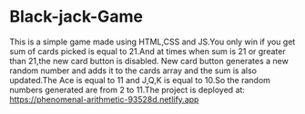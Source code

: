 # Black-jack-Game
This is a simple game made using HTML,CSS and JS.You only win if you get sum of cards picked is equal to 21.And at times when sum is 21 or greater than 21,the new card button is disabled.
New card button generates a new random number and adds it to the cards array and the sum is also updated.The Ace is equal to 11 and J,Q,K is equal to 10.So the random numbers
generated are from 2 to 11.The project is deployed at: https://phenomenal-arithmetic-93528d.netlify.app
